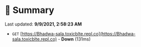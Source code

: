 # 📖 Summary
Last updated: **9/9/2021, 2:58:23 AM**

- `GET` [https://Bhadwa-sala.toxicblte.repl.co](https://Bhadwa-sala.toxicblte.repl.co) - **Down** (131ms)
